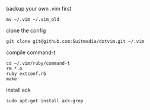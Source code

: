 backup your own .vim first

    mv ~/.vim ~/.vim_old

clone the config

    git clone git@github.com:Suitmedia/dotvim.git ~/.vim

compile command-t

    cd ~/.vim/ruby/command-t
    rm *.o
    ruby extconf.rb
    make

install ack

    sudo apt-get install ack-grep
